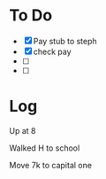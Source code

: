 


# To Do
- [x] Pay stub to steph
- [x] check pay
- [ ] 
- [ ] 


# Log

Up at 8 

Walked H to school 

Move 7k to capital one